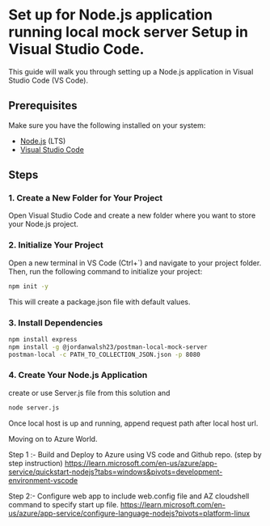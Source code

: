 

# Set up for Node.js application running local mock server Setup in Visual Studio Code.

This guide will walk you through setting up a Node.js application in Visual Studio Code (VS Code).

## Prerequisites

Make sure you have the following installed on your system:

- [Node.js](https://nodejs.org/) (LTS)
- [Visual Studio Code](https://code.visualstudio.com/)

## Steps

### 1. Create a New Folder for Your Project

Open Visual Studio Code and create a new folder where you want to store your Node.js project.

### 2. Initialize Your Project

Open a new terminal in VS Code (Ctrl+`) and navigate to your project folder. Then, run the following command to initialize your project:

```bash
npm init -y
```

This will create a package.json file with default values.

### 3. Install Dependencies

```bash
npm install express
npm install -g @jordanwalsh23/postman-local-mock-server
postman-local -c PATH_TO_COLLECTION_JSON.json -p 8080
```


### 4. Create Your Node.js Application
create or use Server.js file from this solution and 

```bash
node server.js
```

Once local host is up and running, append request path after local host url.

Moving on to Azure World.

Step 1 :- Build and Deploy to Azure using VS code and Github repo. (step by step instruction)
https://learn.microsoft.com/en-us/azure/app-service/quickstart-nodejs?tabs=windows&pivots=development-environment-vscode

Step 2:- Configure web app to include web.config file and AZ cloudshell command to specify start up file.
https://learn.microsoft.com/en-us/azure/app-service/configure-language-nodejs?pivots=platform-linux
